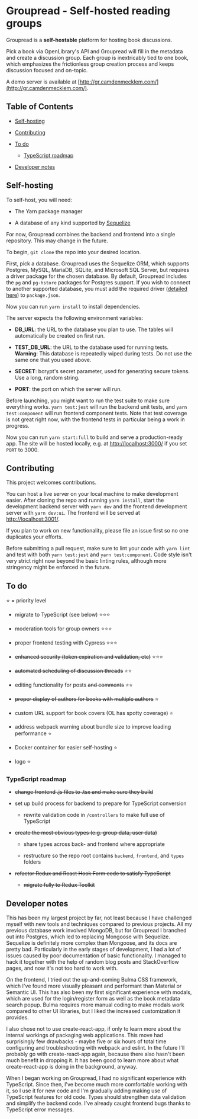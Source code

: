 # Groupread - Self-hosted reading groups

Groupread is a **self-hostable** platform for hosting book discussions.

Pick a book via OpenLibrary's API and Groupread will fill in the metadata and create a discussion group. Each group is inextricably tied to one book, which emphasizes the frictionless group creation process and keeps discussion focused and on-topic.

A demo server is available at [http://gr.camdenmecklem.com/](http://gr.camdenmecklem.com/).

## Table of Contents

- [Self-hosting](#self-hosting)

- [Contributing](#contributing)

- [To do](#to-do)

  - [TypeScript roadmap](#typescript-roadmap)

- [Developer notes](#developer-notes)

## Self-hosting

To self-host, you will need:

- The Yarn package manager

- A database of any kind supported by [Sequelize](https://sequelize.org/)

For now, Groupread combines the backend and frontend into a single repository. This may change in the future.

To begin, ``git clone`` the repo into your desired location.

First, pick a database. Groupread uses the Sequelize ORM, which supports Postgres, MySQL, MariaDB, SQLite, and Microsoft SQL Server, but requires a driver package for the chosen database. By default, Groupread includes the ``pg`` and ``pg-hstore`` packages for Postgres support. If you wish to connect to another supported database, you must add the required driver ([detailed here](https://sequelize.org/master/manual/getting-started.html#installing)) to ``package.json``.

Now you can run ``yarn install`` to install dependencies.

The server expects the following environment variables:

- **DB_URL**: the URL to the database you plan to use. The tables will automatically be created on first run.

- **TEST_DB_URL**: the URL to the database used for running tests. **Warning**: This database is repeatedly wiped during tests. Do not use the same one that you used above.

- **SECRET**: bcrypt's secret parameter, used for generating secure tokens. Use a long, random string.

- **PORT**: the port on which the server will run.

Before launching, you might want to run the test suite to make sure everything works. ``yarn test:jest`` will run the backend unit tests, and ``yarn test:component`` will run frontend component tests. Note that test coverage is not great right now, with the frontend tests in particular being a work in progress.

Now you can run ``yarn start:full`` to build and serve a production-ready app. The site will be hosted locally, e.g. at [http://localhost:3000/](http://localhost:3000/) if you set ``PORT`` to 3000.

## Contributing

This project welcomes contributions.

You can host a live server on your local machine to make development easier. After cloning the repo and running ``yarn install``, start the development backend server with ``yarn dev`` and the frontend development server with ``yarn dev:ui``. The frontend will be served at [http://localhost:3001/](http://localhost:3001/).

If you plan to work on new functionality, please file an issue first so no one duplicates your efforts.

Before submitting a pull request, make sure to lint your code with ``yarn lint`` and test with both ``yarn test:jest`` and ``yarn test:component``. Code style isn't very strict right now beyond the basic linting rules, although more stringency might be enforced in the future.

## To do

⭐ = priority level

- migrate to TypeScript (see below) ⭐⭐⭐

- moderation tools for group owners ⭐⭐⭐

- proper frontend testing with Cypress ⭐⭐⭐

- ~~enhanced security (token expiration and validation, etc)~~ ⭐⭐⭐

- ~~automated scheduling of discussion threads~~ ⭐⭐

- editing functionality for posts ~~and comments~~ ⭐⭐

- ~~proper display of authors for books with multiple authors~~ ⭐

- custom URL support for book covers (OL has spotty coverage) ⭐

- address webpack warning about bundle size to improve loading performance ⭐

- Docker container for easier self-hosting ⭐

- logo ⭐

### TypeScript roadmap

- ~~change frontend .js files to .tsx and make sure they build~~

- set up build process for backend to prepare for TypeScript conversion

  - rewrite validation code in ``/controllers`` to make full use of TypeScript

- ~~create the most obvious types (e.g. group data, user data)~~

  - share types across back- and frontend where appropriate

  - restructure so the repo root contains ``backend``, ``frontend``, and ``types`` folders

- ~~refactor Redux and React Hook Form code to satisfy TypeScript~~

  - ~~migrate fully to Redux Toolkit~~

## Developer notes

This has been my largest project by far, not least because I have challenged myself with new tools and techniques compared to previous projects. All my previous database work involved MongoDB, but for Groupread I branched out into Postgres, which led to replacing Mongoose with Sequelize. Sequelize is definitely more complex than Mongoose, and its docs are pretty bad. Particularly in the early stages of development, I had a lot of issues caused by poor documentation of basic functionality. I managed to hack it together with the help of random blog posts and StackOverflow pages, and now it's not too hard to work with.

On the frontend, I tried out the up-and-coming Bulma CSS framework, which I've found more visually pleasant and performant than Material or Semantic UI. This has also been my first significant experience with modals, which are used for the login/register form as well as the book metadata search popup. Bulma requires more manual coding to make modals work compared to other UI libraries, but I liked the increased customization it provides.

I also chose not to use create-react-app, if only to learn more about the internal workings of packaging web applications. This move had surprisingly few drawbacks - maybe five or six hours of total time configuring and troubleshooting with webpack and eslint. In the future I'll probably go with create-react-app again, because there also hasn't been much benefit in dropping it. It has been good to learn more about what create-react-app is doing in the background, anyway.

When I began working on Groupread, I had no significant experience with TypeScript. Since then, I've become much more comfortable working with it, so I use it for new code and I'm gradually adding making use of TypeScript features for old code. Types should strengthen data validation and simplify the backend code. I've already caught frontend bugs thanks to TypeScript error messages.

